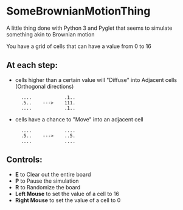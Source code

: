 # SomeBrownianMotionThing
A little thing done with Python 3 and Pyglet that seems to simulate something akin to Brownian motion

You have a grid of cells that can have a value from 0 to 16

## At each step:

* cells higher than a certain value will "Diffuse" into Adjacent cells (Orthogonal directions)

        ....            .1..
        .5..    --->    111.
        ....            .1..
    
* cells have a chance to "Move" into an adjacent cell
    
    
        ....            ....
        .5..    --->    ..5.
        ....            ....
        
## Controls:
    
* **E** to Clear out the entire board
* **P** to Pause the simulation
* **R** to Randomize the board
* **Left Mouse** to set the value of a cell to 16
* **Right Mouse** to set the value of a cell to 0
